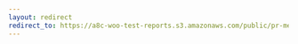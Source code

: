 ```yaml
---
layout: redirect
redirect_to: https://a8c-woo-test-reports.s3.amazonaws.com/public/pr-merge/43274/api/index.html
---
```

